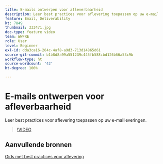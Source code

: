 ```yaml
---
title: E-mails ontwerpen voor afleverbaarheid
description: Leer best practices voor aflevering toepassen op uw e-mailleveringen.
feature: Email, Deliverability
kt: 7849
thumbnail: 333471.jpg
doc-type: feature video
team: WWFRE
role: User
level: Beginner
exl-id: dda3ca16-204c-4af8-a9d3-713d14865d61
source-git-commit: b1b8d8a99a551239c445fb588cbd126b66a53c9b
workflow-type: ht
source-wordcount: '42'
ht-degree: 100%

---
```


# E-mails ontwerpen voor afleverbaarheid

Leer best practices voor aflevering toepassen op uw e-mailleveringen.

>[!VIDEO](https://video.tv.adobe.com/v/333471?quality=12&learn=on)

## Aanvullende bronnen

[Gids met best practices voor aflevering](https://experienceleague.adobe.com/docs/deliverability-learn/deliverability-best-practice-guide/introduction.html?lang=nl)
